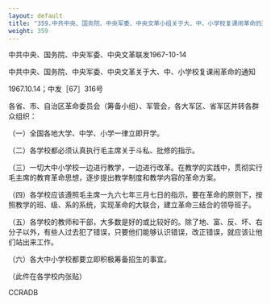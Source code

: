 ```yaml
---
layout: default
title: "359.中共中央、国务院、中央军委、中央文革小组关于大、中、小学校复课闹革命的通知"
weight: 359
---
```


中共中央、国务院、中央军委、中央文革联发1967-10-14

中共中央、国务院、中央军委、中央文革关于大、中、小学校复课闹革命的通知

1967.10.14；中发［67］316号

各省、市、自治区革命委员会（筹备小组）、军管会，各大军区、省军区并转各群众组织：

（一）全国各地大学、中学、小学一律立即开学。

（二）各学校都必须认真执行毛主席关于斗私、批修的指示。

（三）一切大中小学校一边进行教学，一边进行改革。在教学的实践中，贯彻实行毛主席的教育革命思想，逐步提出教学制度和教学内容的革命方案。

（四）各学校应该遵照毛主席一九六七年三月七日的指示，要在革命的原则下，按照教学的班、级、系的系统，实现革命的大联合，建立革命三结合的领导班子。

（五）各学校的教师和干部，大多数是好的或比较好的。除了地、富、反、坏、右分子以外，有些人过去犯了错误，只要他们能够认识错误，改正错误，就应该让他们站出来工作。

（六）各大中小学校都要立即积极筹备招生的事宜。

（此件在各学校内张贴）

CCRADB

